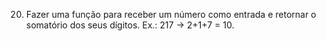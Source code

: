 20. Fazer uma função para receber um número como entrada e retornar o somatório dos seus dígitos. Ex.: 217 → 2+1+7 = 10.
